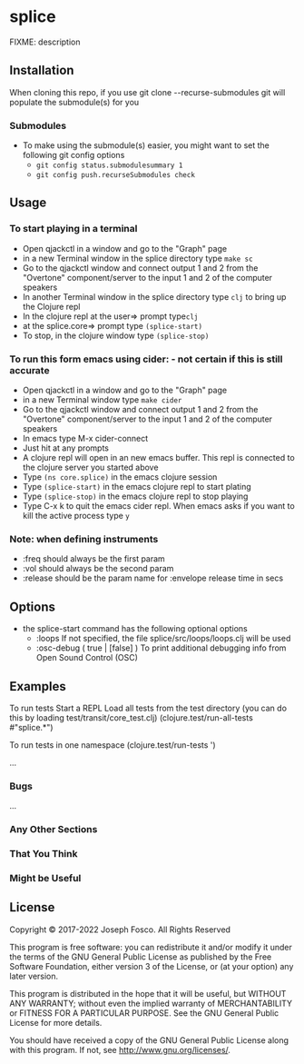 # splice

FIXME: description

## Installation

When cloning this repo, if you use git clone --recurse-submodules <repository> git will populate the submodule(s) for you

### Submodules
- To make using the submodule(s) easier, you might want to set the following git config options
    - `git config status.submodulesummary 1`
    - `git config push.recurseSubmodules check`


## Usage

### To start playing in a terminal
- Open qjackctl in a window and go to the "Graph" page
- in a new Terminal window in the splice directory type `make sc`
- Go to the qjackctl window and connect output 1 and 2 from the "Overtone" component/server to
  the input 1 and 2 of the computer speakers
- In another Terminal window in the splice directory type `clj` to bring up the Clojure repl
- In the clojure repl at the user=> prompt type`clj`
- at the splice.core=> prompt type `(splice-start)`
- To stop, in the clojure window type `(splice-stop)`
 
### To run this form emacs using cider: - not certain if this is still accurate
- Open qjackctl in a window and go to the "Graph" page
- in a new Terminal window type `make cider`
- Go to the qjackctl window and connect output 1 and 2 from the "Overtone" component/server to
  the input 1 and 2 of the computer speakers
- In emacs type M-x cider-connect
- Just hit <enter> at any prompts
- A clojure repl will open in an new emacs buffer. This repl is connected to the clojure server you started above
- Type `(ns core.splice)` in the emacs clojure session
- Type `(splice-start)` in the emacs clojure repl to start plating
- Type `(splice-stop)` in the emacs clojure repl to stop playing
- Type C-x k to quit the emacs cider repl. When emacs asks if you want to kill the active process type `y`
 
### Note: when defining instruments 
- :freq should always be the first param 
- :vol should always be the second param
- :release should be the param name for :envelope release time in secs

## Options

- the splice-start command has the following optional options
    - :loops <loops filename relative to splice directory> 
    If not specified, the file splice/src/loops/loops.clj will be used
    - :osc-debug ( true | [false] )
    To print additional debugging info from Open Sound Control (OSC)

## Examples

To run tests
  Start a REPL
  Load all tests from the test directory (you can do this
    by loading test/transit/core_test.clj)
  (clojure.test/run-all-tests #"splice.*")
  
To run tests in one namespace
  (clojure.test/run-tests '<namespace-test>)

...

### Bugs

...

### Any Other Sections
### That You Think
### Might be Useful

## License

Copyright © 2017-2022 Joseph Fosco. All Rights Reserved

This program is free software: you can redistribute it and/or modify
it under the terms of the GNU General Public License as published by
the Free Software Foundation, either version 3 of the License, or
(at your option) any later version.

This program is distributed in the hope that it will be useful,
but WITHOUT ANY WARRANTY; without even the implied warranty of
MERCHANTABILITY or FITNESS FOR A PARTICULAR PURPOSE.  See the
GNU General Public License for more details.

You should have received a copy of the GNU General Public License
along with this program.  If not, see <http://www.gnu.org/licenses/>.

